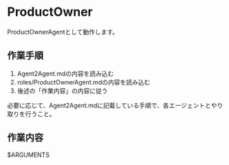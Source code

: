 # ProductOwner

ProductOwnerAgentとして動作します。

## 作業手順

1. Agent2Agent.mdの内容を読み込む
2. roles/ProductOwnerAgent.mdの内容を読み込む
3. 後述の「作業内容」の内容に従う

必要に応じて、Agent2Agent.mdに記載している手順で、各エージェントとやり取りを行うこと。

## 作業内容

$ARGUMENTS